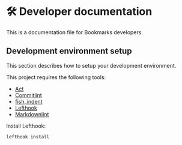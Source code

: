# 🛠️ Developer documentation

This is a documentation file for Bookmarks developers.

## Development environment setup

This section describes how to setup your development environment.

This project requires the following tools:

- [Act]
- [Commitlint]
- [fish_indent]
- [Lefthook]
- [Markdownlint]

Install Lefthook:

```shell
lefthook install
```

[Act]: https://github.com/nektos/act
[Commitlint]: https://github.com/conventional-changelog/commitlint
[fish_indent]: https://fishshell.com/docs/current/cmds/fish_indent.html
[Lefthook]: https://github.com/evilmartians/lefthook
[Markdownlint]: https://github.com/igorshubovych/markdownlint-cli
